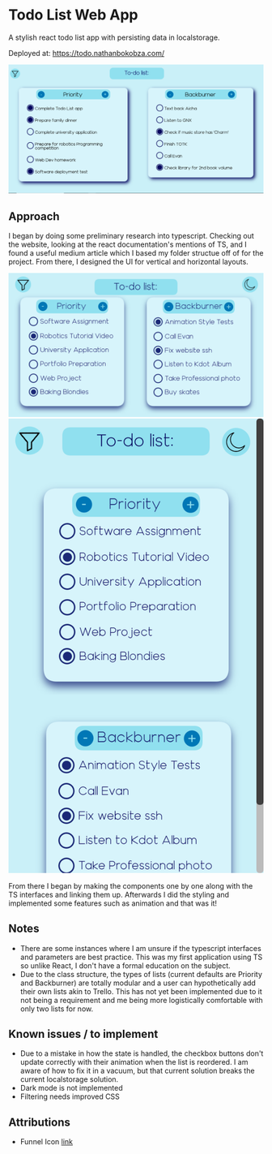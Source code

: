 # Todo List Web App

A stylish react todo list app with persisting data in localstorage.


Deployed at: https://todo.nathanbokobza.com/


![Todo List App Image](TodoList.png)

## Approach

I began by doing some preliminary research into typescript. Checking out the website, looking at the react documentation's mentions of TS, and I found a useful medium article which I based my folder structue off of for the project. From there, I designed the UI for vertical and horizontal layouts.

![Wide Screen Mockup](mockup/WideScreen.png)
![Mobile Screen Mockup](mockup/MobileScreen.png)

From there I began by making the components one by one along with the TS interfaces and linking them up. Afterwards I did the styling and implemented some features such as animation and that was it!

## Notes

- There are some instances where I am unsure if the typescript interfaces and parameters are best practice. This was my first application using TS so unlike React, I don't have a formal education on the subject.
- Due to the class structure, the types of lists (current defaults are Priority and Backburner) are totally modular and a user can hypothetically add their own lists akin to Trello. This has not yet been implemented due to it not being a requirement and me being more logistically comfortable with only two lists for now.


## Known issues / to implement

- Due to a mistake in how the state is handled, the checkbox buttons don't update correctly with their animation when the list is reordered. I am aware of how to fix it in a vacuum, but that current solution breaks the current localstorage solution.
- Dark mode is not implemented
- Filtering needs improved CSS


## Attributions

- Funnel Icon [link](https://www.flaticon.com/free-icons/funnel)